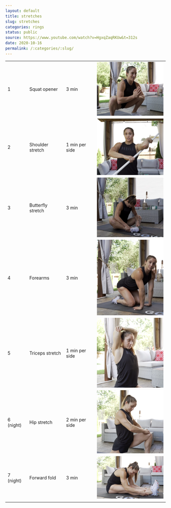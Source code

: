 ```yaml
---
layout: default
title: stretches
slug: stretches
categories: rings
status: public
source: https://www.youtube.com/watch?v=HgxqZaqRKUw&t=312s
date: 2020-10-16
permalink: /:categories/:slug/
---
```


| |  |  |  |
| -- | -- | ------------- | --: |
| 1 | Squat opener  | 3 min          | <img src="/assets/images/rings/stretches01.png" style="width: 250px" /> |
| 2 | Shoulder stretch  | 1 min per side | <img src="/assets/images/rings/stretches02.png" style="width: 250px" /> |
| 3 | Butterfly stretch | 3 min          |<img src="/assets/images/rings/stretches03.png" style="width: 250px" /> |
| 4 | Forearms          | 3 min          |<img src="/assets/images/rings/stretches04.png" style="width: 250px" />|
| 5 | Triceps stretch   | 1 min per side |<img src="/assets/images/rings/stretches05.png" style="width: 250px" />|
| 6 (night) | Hip stretch   | 2 min per side |<img src="/assets/images/rings/stretches06.png" style="width: 250px" />|
| 7 (night) | Forward fold   | 3 min |<img src="/assets/images/rings/stretches07.png" style="width: 250px" />|
| | | | |